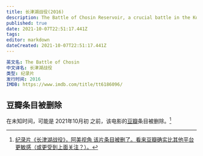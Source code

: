 ```yaml
---
title: 长津湖战役(2016)
description: The Battle of Chosin Reservoir, a crucial battle in the Korean War.
published: true
date: 2021-10-07T22:51:17.441Z
tags:
editor: markdown
dateCreated: 2021-10-07T22:51:17.441Z
---
```


```YAML
英文名: The Battle of Chosin
中文译名: 长津湖战役
类型: 纪录片
发行时间: 2016
IMDB: https://www.imdb.com/title/tt6186096/
```

## 豆瓣条目被删除

在未知时间，可能是 2021年10月初 之前，该电影的[豆瓣](/website/豆瓣网.md)条目被删除。[^rmfdtboc]

[^rmfdtboc]: [纪录片《长津湖战役》，阿美视角 该片条目被删了。看来豆瓣确实比其他平台更敏感（或更受到上面关注？）。](https://web.archive.org/web/20211007145048/https://www.douban.com/group/topic/248735571/)
